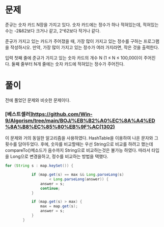 # 문제
준규는 숫자 카드 N장을 가지고 있다. 숫자 카드에는 정수가 하나 적혀있는데, 적혀있는 수는 -2&62보다 크거나 같고, 2^62보다 작거나 같다.

준규가 가지고 있는 카드가 주어졌을 때, 가장 많이 가지고 있는 정수를 구하는 프로그램을 작성하시오.
만약, 가장 많이 가지고 있는 정수가 여러 가지라면, 작은 것을 출력한다.

입력
첫째 줄에 준규가 가지고 있는 숫자 카드의 개수 N (1 ≤ N ≤ 100,000)이 주어진다. 둘째 줄부터 N개 줄에는 숫자 카드에 적혀있는 정수가 주어진다.

# 풀이
전에 풀었던 문제와 비슷한 문제이다.

### [베스트셀러]https://github.com/Win-9/Algorism/tree/main/BOJ/%EB%B2%A0%EC%8A%A4%ED%8A%B8%EC%85%80%EB%9F%AC(1302)

이 문제와 거의 동일한 알고리즘을 사용하였다.
HashTable을 이용하여 나온 문자와 그 횟수를 담아두었다.
후에, 숫자를 비교할때는 우선 String으로 비교를 하려고 했는데 compareTo()메소드가 음수까지 String으로 비교하는것은
불가능 하였다. 따라서 타입을 Long으로 변경을하고, 정수를 비교하는 방법을 택했다.

```java
for (String s : map.keySet()) {

			if (map.get(s) == max && Long.parseLong(s) 
					< Long.parseLong(answer)) {
				answer = s;
				continue;
			}

			if (map.get(s) > max) {
				max = map.get(s);
				answer = s;
			}
		}
```

